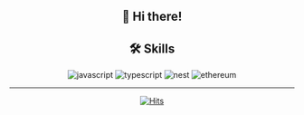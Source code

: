 <div align=center> 
  
## 👋 Hi there!


  

## 🛠 Skills

![javascript](https://img.shields.io/badge/Javascript-F7DF1E?style=flat-square&logo=Javascript&logoColor=black)
![typescript](https://img.shields.io/badge/Typescript-3178C6?style=flat-square&logo=Typescript&logoColor=white)
![nest](https://img.shields.io/badge/NestJS-E0234E?style=flat-square&logo=NestJS&logoColor=white)
![ethereum](https://img.shields.io/badge/Ethereum-3C3C3D?style=flat-square&logo=Ethereum&logoColor=white)



<!--
---
[![fetch's GitHub stats](https://github-readme-stats.vercel.app/api?username=ch-4ml&show_icons=true&theme=tokyonight)](https://github.com/anuraghazra/github-readme-stats)|[![Top Langs](https://github-readme-stats.vercel.app/api/top-langs/?username=ch-4ml&layout=compact&theme=tokyonight)](https://github.com/ch-4ml/github-readme-stats)
:-:|:-:

[![Solved.ac 프로필](http://mazassumnida.wtf/api/v2/generate_badge?boj=fetch)](https://solved.ac/fetch)|![mazandi profile](http://mazandi.herokuapp.com/api?handle=fetch&theme=warm)
:-:|:-:
-->
---


[![Hits](https://hits.seeyoufarm.com/api/count/incr/badge.svg?url=https%3A%2F%2Fgithub.com%2Fch-4ml&count_bg=%23C5F1FF&title_bg=%23DADADA&icon=&icon_color=%23E7E7E7&title=hits&edge_flat=false)](https://hits.seeyoufarm.com)

</div>
<!--
**ch-4ml/ch-4ml** is a ✨ _special_ ✨ repository because its `README.md` (this file) appears on your GitHub profile.

Here are some ideas to get you started:

- 🔭 I’m currently working on ...
- 🌱 I’m currently learning ...
- 👯 I’m looking to collaborate on ...
- 🤔 I’m looking for help with ...
- 💬 Ask me about ...
- 📫 How to reach me: ...
- 😄 Pronouns: ...
- ⚡ Fun fact: ...
-->

